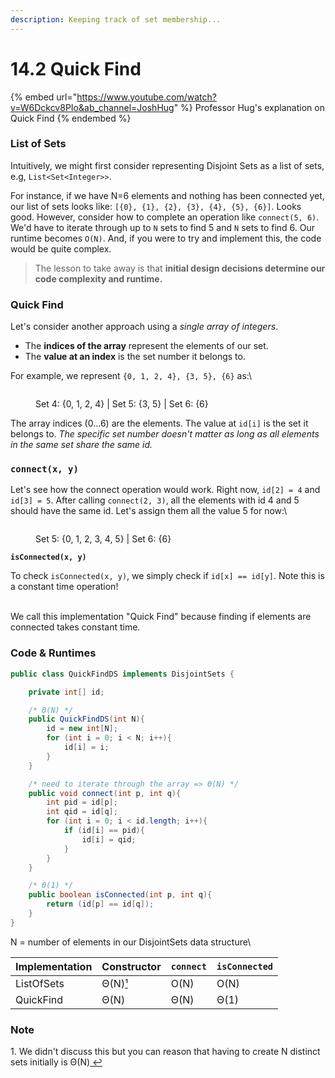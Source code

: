 ```yaml
---
description: Keeping track of set membership...
---
```


# 14.2 Quick Find

{% embed url="https://www.youtube.com/watch?v=W6Dckcv8PIo&ab_channel=JoshHug" %}
Professor Hug's explanation on Quick Find
{% endembed %}

### List of Sets

Intuitively, we might first consider representing Disjoint Sets as a list of sets, e.g, `List<Set<Integer>>`.

For instance, if we have N=6 elements and nothing has been connected yet, our list of sets looks like: `[{0}, {1}, {2}, {3}, {4}, {5}, {6}]`. Looks good. However, consider how to complete an operation like `connect(5, 6)`. We'd have to iterate through up to `N` sets to find 5 and `N` sets to find 6. Our runtime becomes `O(N)`. And, if you were to try and implement this, the code would be quite complex.

> The lesson to take away is that **initial design decisions determine our code complexity and runtime.**

### Quick Find

Let's consider another approach using a _single array of integers_.

* The **indices of the array** represent the elements of our set.
* The **value at an index** is the set number it belongs to.

For example, we represent `{0, 1, 2, 4}, {3, 5}, {6}` as:\


<figure><img src="../.gitbook/assets/image (72).png" alt=""><figcaption><p>Set 4: {0, 1, 2, 4} | Set 5: {3, 5} | Set 6: {6}</p></figcaption></figure>

The array indices (0...6) are the elements. The value at `id[i]` is the set it belongs to. _The specific set number doesn't matter as long as all elements in the same set share the same id._

### **`connect(x, y)`**

Let's see how the connect operation would work. Right now, `id[2] = 4` and `id[3] = 5`. After calling `connect(2, 3)`, all the elements with id 4 and 5 should have the same id. Let's assign them all the value 5 for now:\


<figure><img src="../.gitbook/assets/image (102).png" alt=""><figcaption><p>Set 5: {0, 1, 2, 3, 4, 5} | Set 6: {6}</p></figcaption></figure>

**`isConnected(x, y)`**

To check `isConnected(x, y)`, we simply check if `id[x] == id[y]`. Note this is a constant time operation!

\
We call this implementation "Quick Find" because finding if elements are connected takes constant time.

### Code & Runtimes

```java
public class QuickFindDS implements DisjointSets {

    private int[] id;

    /* Θ(N) */
    public QuickFindDS(int N){
        id = new int[N];
        for (int i = 0; i < N; i++){
            id[i] = i;
        }
    }

    /* need to iterate through the array => Θ(N) */
    public void connect(int p, int q){
        int pid = id[p];
        int qid = id[q];
        for (int i = 0; i < id.length; i++){
            if (id[i] == pid){
                id[i] = qid;
            }
        }
    }

    /* Θ(1) */
    public boolean isConnected(int p, int q){
        return (id[p] == id[q]);
    }
}
```



N = number of elements in our DisjointSets data structure\


| Implementation | Constructor                      | `connect` | `isConnected` |
| -------------- | -------------------------------- | --------- | ------------- |
| ListOfSets     | Θ(N)[¹](14.2-quick-find.md#note) | O(N)      | O(N)          |
| QuickFind      | Θ(N)                             | Θ(N)      | Θ(1)          |

### Note

1\. We didn't discuss this but you can reason that having to create N distinct sets initially is Θ(N)[ ↩](https://joshhug.gitbooks.io/hug61b/content/chap9/chap92.html#reffn\_1)
